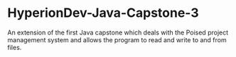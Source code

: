 # HyperionDev-Java-Capstone-3

An extension of the first Java capstone which deals with the Poised project management system and allows the program to read and write to and from files.

